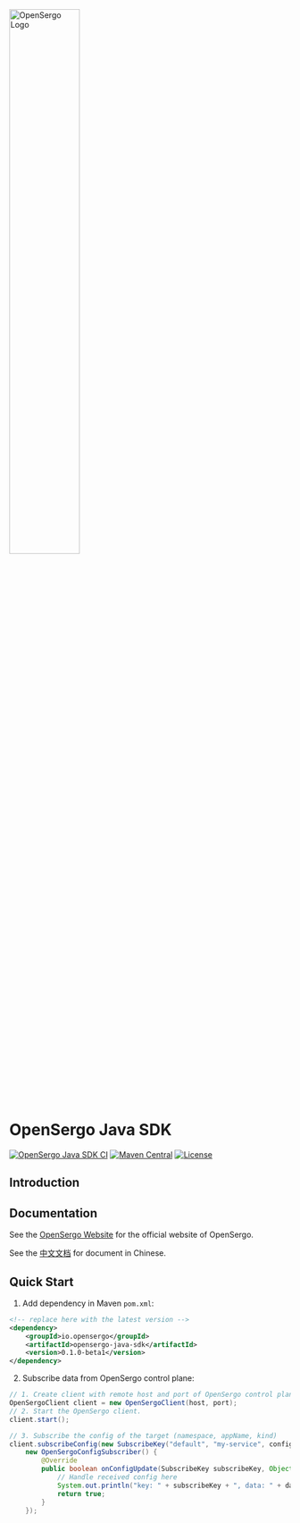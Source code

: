 <img src="https://user-images.githubusercontent.com/9434884/197435179-bbda0a82-6bae-485e-ac1a-490fee91a002.png" alt="OpenSergo Logo" width="50%">

# OpenSergo Java SDK

[![OpenSergo Java SDK CI](https://github.com/opensergo/opensergo-java-sdk/actions/workflows/ci.yml/badge.svg)](https://github.com/opensergo/opensergo-java-sdk/actions/workflows/ci.yml)
[![Maven Central](https://img.shields.io/maven-central/v/io.opensergo/opensergo-java-sdk.svg?label=Maven%20Central)](https://search.maven.org/search?q=g:%22io.opensergo%22%20AND%20a:%22opensergo-java-sdk%22)
[![License](https://img.shields.io/badge/license-Apache%202-4EB1BA.svg)](https://www.apache.org/licenses/LICENSE-2.0.html)

## Introduction

## Documentation

See the [OpenSergo Website](https://opensergo.io/) for the official website of OpenSergo.

See the [中文文档](https://opensergo.io/zh-cn/) for document in Chinese.

## Quick Start

1. Add dependency in Maven `pom.xml`:

```xml
<!-- replace here with the latest version -->
<dependency>
    <groupId>io.opensergo</groupId>
    <artifactId>opensergo-java-sdk</artifactId>
    <version>0.1.0-beta1</version>
</dependency>
```

2. Subscribe data from OpenSergo control plane:

```java
// 1. Create client with remote host and port of OpenSergo control plane
OpenSergoClient client = new OpenSergoClient(host, port);
// 2. Start the OpenSergo client.
client.start();

// 3. Subscribe the config of the target (namespace, appName, kind)
client.subscribeConfig(new SubscribeKey("default", "my-service", configKind),
    new OpenSergoConfigSubscriber() {
        @Override
        public boolean onConfigUpdate(SubscribeKey subscribeKey, Object dataList) {
            // Handle received config here
            System.out.println("key: " + subscribeKey + ", data: " + dataList);
            return true;
        }
    });
```